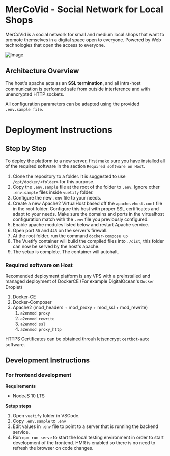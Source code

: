# MerCoVid - Social Network for Local Shops

MerCoVid is a social network for small and medium local shops that want to promote
themselves in a digital space open to everyone. Powered by Web technologies that open
the access to everyone.

![Image](https://cloud.carrotpiracy.com/index.php/s/HQrK4CRWkqpwWYw/download)


## Architecture Overview

The host's apache acts as an **SSL termination**, and all intra-host communication is performed safe from outside interference and with unencrypted HTTP sockets.

All configuration parameters can be adapted using the provided `.env.sample file`.

# Deployment Instructions

## Step by Step

To deploy the platform to a new server, first make sure you have installed all of the required software in the section `Required software on Host`.

1. Clone the repository to a folder. It is suggested to use `/opt/docker/<folder>` for this purpose.
1. Copy the `.env.sample` file at the root of the folder to `.env`. Ignore other `.env.sample` files inside `vuetify` folder.
1. Configure the new `.env` file to your needs.
1. Create a new Apache2 VirtualHost based off the `apache.vhost.conf` file in the root folder. Configure this host with proper SSL certificates and adapt to your needs. Make sure the domains and ports in the virtualhost configuration match with the `.env` file you previously configured.
1. Enable apache modules listed below and restart Apache service.
1. Open port `80` and `443` on the server's firewall.
1. At the root folder. run the command `docker-compose up`
1. The Vuetify container will build the compiled files into `./dist`, this folder can now be served by the host's apache.
1. The setup is complete. The container will autohalt.

### Required software on Host

Recomended deployment platform is any VPS with a preinstalled and managed deployment of DockerCE (For example DigitalOcean's `Docker` Droplet)

1. Docker-CE
2. Docker-Composer
3. Apache2 (mod_headers + mod_proxy + mod_ssl + mod_rewrite)
    1. `a2enmod proxy`
    2. `a2enmod rewrite`
    3. `a2enmod ssl`
    4. `a2enmod proxy_http`

HTTPS Certificates can be obtained throuh letsencrypt `certbot-auto` software.

## Development Instructions

### For frontend development

**Requirements**
- NodeJS 10 LTS

**Setup steps**
1. Open `vuetify` folder in VSCode.
1. Copy `.env.sample` to `.env`
1. Edit values in `.env` file to point to a server that is running the backend service.
1. Run `npm run serve` to start the local testing environment in order to start development of the frontend. HMR is enabled so there is no need to refresh the browser on code changes.
